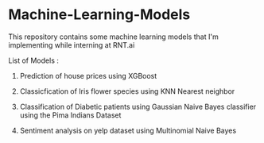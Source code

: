 # Machine-Learning-Models
This repository contains some machine learning models that I'm implementing while interning at RNT.ai

List of Models : 

1. Prediction of house prices using XGBoost 

2. Classicfication of Iris flower species using KNN Nearest neighbor 

3. Classification of Diabetic patients using Gaussian Naive Bayes classifier using the Pima Indians Dataset

4. Sentiment analysis on yelp dataset using Multinomial Naive Bayes
